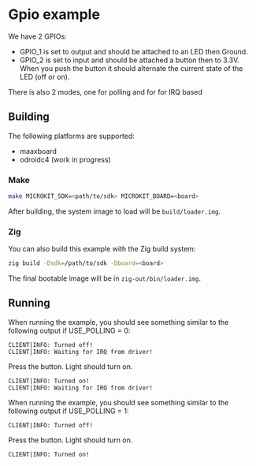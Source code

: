 <!--
    Copyright 2024, UNSW

    SPDX-License-Identifier: BSD-2-Clause
-->

# Gpio example

We have 2 GPIOs:
- GPIO_1 is set to output and should be attached to an LED then Ground.
- GPIO_2 is set to input and should be attached a button then to 3.3V.
When you push the button it should alternate the current state of the LED (off or on).

There is also 2 modes, one for polling and for for IRQ based

## Building

The following platforms are supported:
* maaxboard
* odroidc4 (work in progress)

### Make

```sh
make MICROKIT_SDK=<path/to/sdk> MICROKIT_BOARD=<board>
```

After building, the system image to load will be `build/loader.img`.

### Zig

You can also build this example with the Zig build system:
```sh
zig build -Dsdk=/path/to/sdk -Dboard=<board>
```

The final bootable image will be in `zig-out/bin/loader.img`.

## Running

When running the example, you should see something similar to the following
output if USE_POLLING = 0:
```
CLIENT|INFO: Turned off!
CLIENT|INFO: Waiting for IRQ from driver!
```

Press the button.
Light should turn on.

```
CLIENT|INFO: Turned on!
CLIENT|INFO: Waiting for IRQ from driver!
```

When running the example, you should see something similar to the following
output if USE_POLLING = 1:
```
CLIENT|INFO: Turned off!
```

Press the button.
Light should turn on.

```
CLIENT|INFO: Turned on!
```
